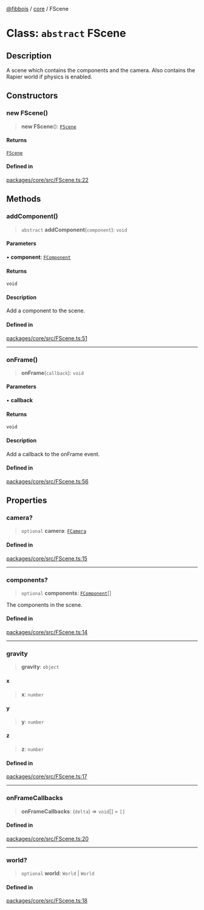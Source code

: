 [@fibbojs](/api/index) / [core](/api/core) / FScene

# Class: `abstract` FScene

## Description

A scene which contains the components and the camera.
Also contains the Rapier world if physics is enabled.

## Constructors

### new FScene()

> **new FScene**(): [`FScene`](FScene.md)

#### Returns

[`FScene`](FScene.md)

#### Defined in

[packages/core/src/FScene.ts:22](https://github.com/fibbojs/fibbo/blob/1870009ccb8291e46b08992d55a2056e8625aa96/packages/core/src/FScene.ts#L22)

## Methods

### addComponent()

> `abstract` **addComponent**(`component`): `void`

#### Parameters

• **component**: [`FComponent`](FComponent.md)

#### Returns

`void`

#### Description

Add a component to the scene.

#### Defined in

[packages/core/src/FScene.ts:51](https://github.com/fibbojs/fibbo/blob/1870009ccb8291e46b08992d55a2056e8625aa96/packages/core/src/FScene.ts#L51)

***

### onFrame()

> **onFrame**(`callback`): `void`

#### Parameters

• **callback**

#### Returns

`void`

#### Description

Add a callback to the onFrame event.

#### Defined in

[packages/core/src/FScene.ts:56](https://github.com/fibbojs/fibbo/blob/1870009ccb8291e46b08992d55a2056e8625aa96/packages/core/src/FScene.ts#L56)

## Properties

### camera?

> `optional` **camera**: [`FCamera`](FCamera.md)

#### Defined in

[packages/core/src/FScene.ts:15](https://github.com/fibbojs/fibbo/blob/1870009ccb8291e46b08992d55a2056e8625aa96/packages/core/src/FScene.ts#L15)

***

### components?

> `optional` **components**: [`FComponent`](FComponent.md)[]

The components in the scene.

#### Defined in

[packages/core/src/FScene.ts:14](https://github.com/fibbojs/fibbo/blob/1870009ccb8291e46b08992d55a2056e8625aa96/packages/core/src/FScene.ts#L14)

***

### gravity

> **gravity**: `object`

#### x

> **x**: `number`

#### y

> **y**: `number`

#### z

> **z**: `number`

#### Defined in

[packages/core/src/FScene.ts:17](https://github.com/fibbojs/fibbo/blob/1870009ccb8291e46b08992d55a2056e8625aa96/packages/core/src/FScene.ts#L17)

***

### onFrameCallbacks

> **onFrameCallbacks**: (`delta`) => `void`[] = `[]`

#### Defined in

[packages/core/src/FScene.ts:20](https://github.com/fibbojs/fibbo/blob/1870009ccb8291e46b08992d55a2056e8625aa96/packages/core/src/FScene.ts#L20)

***

### world?

> `optional` **world**: `World` \| `World`

#### Defined in

[packages/core/src/FScene.ts:18](https://github.com/fibbojs/fibbo/blob/1870009ccb8291e46b08992d55a2056e8625aa96/packages/core/src/FScene.ts#L18)
